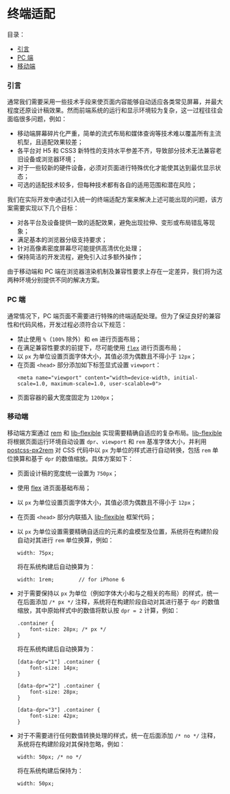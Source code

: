 # 终端适配

目录：
*   [引言](#引言)
*   [PC 端](#PC-端)
*   [移动端](#移动端)

### 引言
通常我们需要采用一些技术手段来使页面内容能够自动适应各类常见屏幕，并最大程度还原设计稿效果。然而前端系统的运行和显示环境较为复杂，这一过程往往会面临很多问题，例如：
*   移动端屏幕碎片化严重，简单的流式布局和媒体查询等技术难以覆盖所有主流机型，且适配效果较差；
*   各平台对 H5 和 CSS3 新特性的支持水平参差不齐，导致部分技术无法兼容老旧设备或浏览器环境；
*   对于一些较新的硬件设备，必须对页面进行特殊优化才能使其达到最优显示状态；
*   可选的适配技术较多，但每种技术都有各自的适用范围和潜在风险；

我们在实际开发中通过引入统一的终端适配方案来解决上述可能出现的问题，该方案需要实现以下几个目标：
*   对各平台及设备提供一致的适配效果，避免出现拉伸、变形或布局错乱等现象；
*   满足基本的浏览器分级支持要求；
*   针对高像素密度屏幕尽可能提供高清优化处理；
*   保持简洁的开发流程，避免引入过多额外操作；

由于移动端和 PC 端在浏览器渲染机制及兼容性要求上存在一定差异，我们将为这两种环境分别提供不同的解决方案。

### PC 端
通常情况下，PC 端页面不需要进行特殊的终端适配处理。但为了保证良好的兼容性和代码风格，开发过程必须符合以下规范：
*   禁止使用 `%`（`100%` 除外）和 `em` 进行页面布局；
*   在满足兼容性要求的前提下，尽可能使用 [`flex`](http://www.ruanyifeng.com/blog/2015/07/flex-grammar.html) 进行页面布局；
*   以 `px` 为单位设置页面字体大小，其值必须为偶数且不得小于 `12px`；
*   在页面 `<head>` 部分添加如下标签显式设置 `viewport`：
    ```
    <meta name="viewport" content="width=device-width, initial-scale=1.0, maximum-scale=1.0, user-scalable=0">
    ```
*   页面容器的最大宽度固定为 `1200px`；

### 移动端
移动端方案通过 [rem](http://www.alloyteam.com/2016/03/mobile-web-adaptation-tool-rem/) 和 [lib-flexible](https://github.com/amfe/lib-flexible) 实现需要精确自适应的复杂布局。[lib-flexible](https://github.com/amfe/lib-flexible) 将根据页面运行环境自动设置 `dpr`、`viewport` 和 `rem` 基准字体大小，并利用 [postcss-px2rem](https://github.com/songsiqi/px2rem-postcss) 对 CSS 代码中以 `px` 为单位的样式进行自动转换，包括 `rem` 单位换算和基于 `dpr` 的数值缩放。具体方案如下：
*   页面设计稿的宽度统一设置为 `750px`；
*   使用 [flex](http://www.ruanyifeng.com/blog/2015/07/flex-grammar.html) 进页面基础布局；
*   以 `px` 为单位设置页面字体大小，其值必须为偶数且不得小于 `12px`；
*   在页面 `<head>` 部分内联插入 [lib-flexible](https://github.com/amfe/lib-flexible) 框架代码；
*   以 `px` 为单位设置需要精确自适应的元素的盒模型及位置，系统将在构建阶段自动对其进行 `rem` 单位换算，例如：
    ```
    width: 75px;
    ```

    将在系统构建后自动换算为：
    ```
    width: 1rem;        // for iPhone 6
    ```
*   对于需要保持以 `px` 为单位（例如字体大小和与之相关的布局）的样式，统一在后面添加 `/* px */` 注释，系统将在构建阶段自动对其进行基于 `dpr` 的数值缩放，其中原始样式中的数值将默认按 `dpr = 2` 计算，例如：
    ```
    .container {
        font-size: 28px; /* px */
    }
    ```

    将在系统构建后自动换算为：
    ```
    [data-dpr="1"] .container {
        font-size: 14px;
    }

    [data-dpr="2"] .container {
        font-size: 28px;
    }

    [data-dpr="3"] .container {
        font-size: 42px;
    }
    ```

*   对于不需要进行任何数值转换处理的样式，统一在后面添加 `/* no */` 注释，系统将在构建阶段对其保持忽略，例如：
    ```
    width: 50px; /* no */
    ```

    将在系统构建后保持为：
    ```
    width: 50px;
    ```
